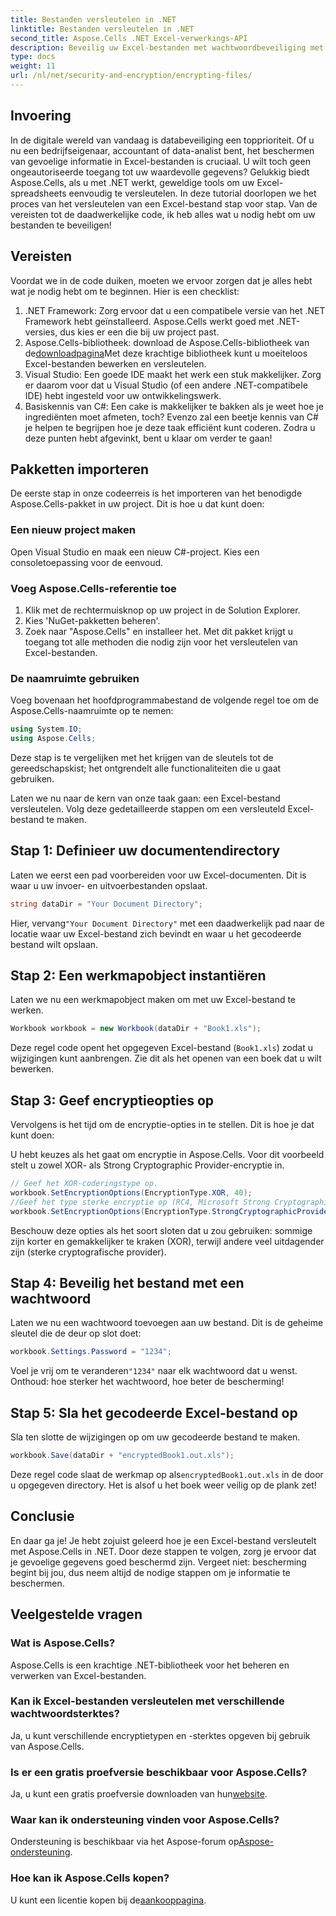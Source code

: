```yaml
---
title: Bestanden versleutelen in .NET
linktitle: Bestanden versleutelen in .NET
second_title: Aspose.Cells .NET Excel-verwerkings-API
description: Beveilig uw Excel-bestanden met wachtwoordbeveiliging met Aspose.Cells voor .NET. Deze gids leidt u stapsgewijs door encryptie.
type: docs
weight: 11
url: /nl/net/security-and-encryption/encrypting-files/
---
```

## Invoering
In de digitale wereld van vandaag is databeveiliging een topprioriteit. Of u nu een bedrijfseigenaar, accountant of data-analist bent, het beschermen van gevoelige informatie in Excel-bestanden is cruciaal. U wilt toch geen ongeautoriseerde toegang tot uw waardevolle gegevens? Gelukkig biedt Aspose.Cells, als u met .NET werkt, geweldige tools om uw Excel-spreadsheets eenvoudig te versleutelen. In deze tutorial doorlopen we het proces van het versleutelen van een Excel-bestand stap voor stap. Van de vereisten tot de daadwerkelijke code, ik heb alles wat u nodig hebt om uw bestanden te beveiligen!
## Vereisten
Voordat we in de code duiken, moeten we ervoor zorgen dat je alles hebt wat je nodig hebt om te beginnen. Hier is een checklist:
1. .NET Framework: Zorg ervoor dat u een compatibele versie van het .NET Framework hebt geïnstalleerd. Aspose.Cells werkt goed met .NET-versies, dus kies er een die bij uw project past.
2.  Aspose.Cells-bibliotheek: download de Aspose.Cells-bibliotheek van de[downloadpagina](https://releases.aspose.com/cells/net/)Met deze krachtige bibliotheek kunt u moeiteloos Excel-bestanden bewerken en versleutelen.
3. Visual Studio: Een goede IDE maakt het werk een stuk makkelijker. Zorg er daarom voor dat u Visual Studio (of een andere .NET-compatibele IDE) hebt ingesteld voor uw ontwikkelingswerk.
4. Basiskennis van C#: Een cake is makkelijker te bakken als je weet hoe je ingrediënten moet afmeten, toch? Evenzo zal een beetje kennis van C# je helpen te begrijpen hoe je deze taak efficiënt kunt coderen.
Zodra u deze punten hebt afgevinkt, bent u klaar om verder te gaan!
## Pakketten importeren
De eerste stap in onze codeerreis is het importeren van het benodigde Aspose.Cells-pakket in uw project. Dit is hoe u dat kunt doen:
### Een nieuw project maken
Open Visual Studio en maak een nieuw C#-project. Kies een consoletoepassing voor de eenvoud.
### Voeg Aspose.Cells-referentie toe
1. Klik met de rechtermuisknop op uw project in de Solution Explorer.
2. Kies 'NuGet-pakketten beheren'.
3. Zoek naar "Aspose.Cells" en installeer het.
Met dit pakket krijgt u toegang tot alle methoden die nodig zijn voor het versleutelen van Excel-bestanden.
### De naamruimte gebruiken
Voeg bovenaan het hoofdprogrammabestand de volgende regel toe om de Aspose.Cells-naamruimte op te nemen:
```csharp
using System.IO;
using Aspose.Cells;
```
Deze stap is te vergelijken met het krijgen van de sleutels tot de gereedschapskist; het ontgrendelt alle functionaliteiten die u gaat gebruiken.

Laten we nu naar de kern van onze taak gaan: een Excel-bestand versleutelen. Volg deze gedetailleerde stappen om een versleuteld Excel-bestand te maken.
## Stap 1: Definieer uw documentendirectory
Laten we eerst een pad voorbereiden voor uw Excel-documenten. Dit is waar u uw invoer- en uitvoerbestanden opslaat.
```csharp
string dataDir = "Your Document Directory";
```
 Hier, vervang`"Your Document Directory"` met een daadwerkelijk pad naar de locatie waar uw Excel-bestand zich bevindt en waar u het gecodeerde bestand wilt opslaan.
## Stap 2: Een werkmapobject instantiëren
Laten we nu een werkmapobject maken om met uw Excel-bestand te werken.
```csharp
Workbook workbook = new Workbook(dataDir + "Book1.xls");
```
Deze regel code opent het opgegeven Excel-bestand (`Book1.xls`) zodat u wijzigingen kunt aanbrengen. Zie dit als het openen van een boek dat u wilt bewerken.
## Stap 3: Geef encryptieopties op
Vervolgens is het tijd om de encryptie-opties in te stellen. Dit is hoe je dat kunt doen:

U hebt keuzes als het gaat om encryptie in Aspose.Cells. Voor dit voorbeeld stelt u zowel XOR- als Strong Cryptographic Provider-encryptie in. 
```csharp
// Geef het XOR-coderingstype op.
workbook.SetEncryptionOptions(EncryptionType.XOR, 40);
//Geef het type sterke encryptie op (RC4, Microsoft Strong Cryptographic Provider).
workbook.SetEncryptionOptions(EncryptionType.StrongCryptographicProvider, 128);
```
Beschouw deze opties als het soort sloten dat u zou gebruiken: sommige zijn korter en gemakkelijker te kraken (XOR), terwijl andere veel uitdagender zijn (sterke cryptografische provider).
## Stap 4: Beveilig het bestand met een wachtwoord
Laten we nu een wachtwoord toevoegen aan uw bestand. Dit is de geheime sleutel die de deur op slot doet:
```csharp
workbook.Settings.Password = "1234";
```
 Voel je vrij om te veranderen`"1234"` naar elk wachtwoord dat u wenst. Onthoud: hoe sterker het wachtwoord, hoe beter de bescherming!
## Stap 5: Sla het gecodeerde Excel-bestand op
Sla ten slotte de wijzigingen op om uw gecodeerde bestand te maken.
```csharp
workbook.Save(dataDir + "encryptedBook1.out.xls");
```
 Deze regel code slaat de werkmap op als`encryptedBook1.out.xls` in de door u opgegeven directory. Het is alsof u het boek weer veilig op de plank zet!
## Conclusie
En daar ga je! Je hebt zojuist geleerd hoe je een Excel-bestand versleutelt met Aspose.Cells in .NET. Door deze stappen te volgen, zorg je ervoor dat je gevoelige gegevens goed beschermd zijn. Vergeet niet: bescherming begint bij jou, dus neem altijd de nodige stappen om je informatie te beschermen. 
## Veelgestelde vragen
### Wat is Aspose.Cells?
Aspose.Cells is een krachtige .NET-bibliotheek voor het beheren en verwerken van Excel-bestanden.
### Kan ik Excel-bestanden versleutelen met verschillende wachtwoordsterktes?
Ja, u kunt verschillende encryptietypen en -sterktes opgeven bij gebruik van Aspose.Cells.
### Is er een gratis proefversie beschikbaar voor Aspose.Cells?
 Ja, u kunt een gratis proefversie downloaden van hun[website](https://releases.aspose.com/).
### Waar kan ik ondersteuning vinden voor Aspose.Cells?
 Ondersteuning is beschikbaar via het Aspose-forum op[Aspose-ondersteuning](https://forum.aspose.com/c/cells/9).
### Hoe kan ik Aspose.Cells kopen?
 U kunt een licentie kopen bij de[aankooppagina](https://purchase.aspose.com/buy).